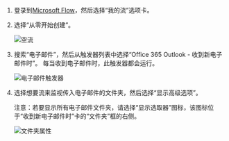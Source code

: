 1. 登录到[Microsoft Flow](https://flow.microsoft.com)，然后选择“我的流”选项卡。
2. 选择“从零开始创建”。
   
    ![空流](includes/media/email-triggers/email-triggers-create-blank.png)
3. 搜索“电子邮件”，然后从触发器列表中选择“Office 365 Outlook - 收到新电子邮件时”。 每当收到电子邮件时，此触发器都会运行。
   
    ![电子邮件触发器](includes/media/email-triggers/email-triggers-1.png)
4. 选择想要流来监视传入电子邮件的文件夹，然后选择“显示高级选项”。
   
     注意：若要显示所有电子邮件文件夹，请选择“显示选取器”图标，该图标位于“收到新电子邮件时”卡的“文件夹”框的右侧。
   
    ![文件夹属性](includes/media/email-triggers/email-triggers-subject-folder.png)

